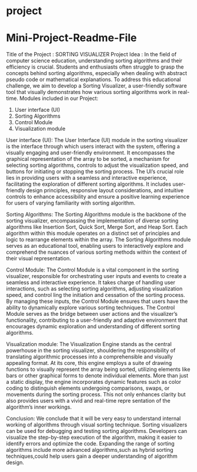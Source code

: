 # project
# Mini-Project-Readme-File
Title of the Project : SORTING VISUALIZER
Project Idea :
In the field of computer science education, understanding sorting algorithms and their
efficiency is crucial. Students and enthusiasts often struggle to grasp the concepts behind sorting
algorithms, especially when dealing with abstract pseudo code or mathematical explanations. To
address this educational challenge, we aim to develop a Sorting Visualizer, a user-friendly software
tool that visually demonstrates how various sorting algorithms work in real-time. Modules included in our Project:
1. User interface (UI)
2. Sorting Algorithms
3. Control Module
4. Visualization module

   
User interface (UI):
The User Interface (UI) module in the sorting visualizer is the interface through which users
interact with the system, offering a visually engaging and user-friendly environment. It
encompasses the graphical representation of the array to be sorted, a mechanism for selecting
sorting algorithms, controls to adjust the visualization speed, and buttons for initiating or stopping
the sorting process. The UI’s crucial role lies in providing users with a seamless and interactive
experience, facilitating the exploration of different sorting algorithms. It includes user-friendly
design principles, responsive layout considerations, and intuitive controls to enhance accessibility
and ensure a positive learning experience for users of varying familiarity with sorting algorithm.


Sorting Algorithms:
The Sorting Algorithms module is the backbone of the sorting visualizer, encompassing the
implementation of diverse sorting algorithms like Insertion Sort, Quick Sort, Merge Sort, and Heap
Sort. Each algorithm within this module operates on a distinct set of principles and logic to
rearrange elements within the array. The Sorting Algorithms module serves as an educational tool, enabling users to interactively explore and comprehend the nuances of various sorting methods
within the context of their visual representation.


Control Module:
The Control Module is a vital component in the sorting visualizer, responsible for orchestrating
user inputs and events to create a seamless and interactive experience. It takes charge of handling
user interactions, such as selecting sorting algorithms, adjusting visualization speed, and control
ling the initiation and cessation of the sorting process. By managing these inputs, the Control
Module ensures that users have the ability to dynamically explore various sorting techniques. The
Control Module serves as the bridge between user actions and the visualizer’s functionality, contributing to a user-friendly and adaptive environment that encourages dynamic exploration and
understanding of different sorting algorithms.


Visualization module:
The Visualization Engine stands as the central powerhouse in the sorting visualizer, shouldering
the responsibility of translating algorithmic processes into a comprehensible and visually appealing
format. At its core, this engine employs a suite of drawing functions to visually represent the array
being sorted, utilizing elements like bars or other graphical forms to denote individual elements. More than just a static display, the engine incorporates dynamic features such as color coding to
distinguish elements undergoing comparisons, swaps, or movements during the sorting process. This not only enhances clarity but also provides users with a vivid and real-time repre
sentation of the algorithm’s inner workings.


Conclusion:
We conclude that it will be very easy to understand internal working of algorithms through visual
sorting technique. Sorting visualizers can be used for debugging and testing sorting algorithms. Developers can visualize the step-by-step execution of the algorithm, making it easier to identify
errors and optimize the code. Expanding the range of sorting algorithms include more advanced
algorithms,such as hybrid sorting techniques,could help users gain a deeper understanding of
algorithm design.
